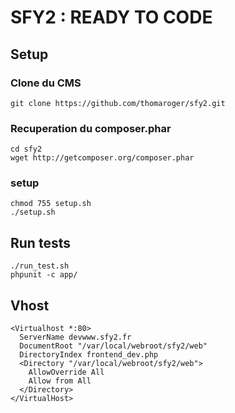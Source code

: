 # SFY2 : READY TO CODE

## Setup

### Clone du CMS

```
git clone https://github.com/thomaroger/sfy2.git
```

### Recuperation du composer.phar

```
cd sfy2
wget http://getcomposer.org/composer.phar
```

### setup

```
chmod 755 setup.sh
./setup.sh
```

## Run tests

```
./run_test.sh
phpunit -c app/
```

## Vhost

```
<Virtualhost *:80>
  ServerName devwww.sfy2.fr
  DocumentRoot "/var/local/webroot/sfy2/web"
  DirectoryIndex frontend_dev.php
  <Directory "/var/local/webroot/sfy2/web">
    AllowOverride All
    Allow from All
  </Directory>
</VirtualHost>
```
